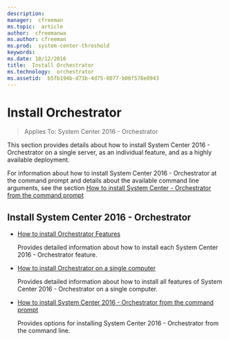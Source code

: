 ```yaml
---
description:  
manager:  cfreeman
ms.topic:  article
author:  cfreemanwa
ms.author: cfreeman
ms.prod:  system-center-threshold
keywords:  
ms.date: 10/12/2016
title:  Install Orchestrator
ms.technology:  orchestrator
ms.assetid:  b5fb194b-d73b-4d75-8077-b06f578e0943
---
```


# Install Orchestrator

>Applies To: System Center 2016 - Orchestrator

This section provides details about how to install System Center 2016 - Orchestrator on a single server, as an individual feature, and as a highly available deployment.

For information about how to install System Center 2016 - Orchestrator at the command prompt and details about the available command line arguments, see the section [How to install System Center - Orchestrator from the command prompt](How-to-install-Orchestrator-from-the-command-prompt.md)

## Install System Center 2016 - Orchestrator

-   [How to install Orchestrator Features](How-to-install-Orchestrator-Features.md)

    Provides detailed information about how to install each System Center 2016 - Orchestrator feature.

-   [How to install Orchestrator on a single computer](How-to-install-orchestrator-on-a-single-computer.md)

    Provides detailed information about how to install all features of System Center 2016 - Orchestrator on a single computer.

-   [How to install System Center 2016 - Orchestrator from the command prompt](How-to-install-Orchestrator-from-the-command-prompt.md)

    Provides options for installing System Center 2016 - Orchestrator from the command line.

